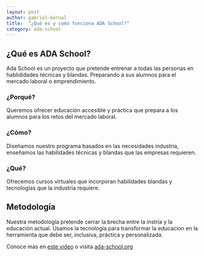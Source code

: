 ```yaml
---
layout: post
author: gabriel-bernal
title:  "¿Qué es y como funciona ADA School?"
category: ada-school
---
```


## ¿Qué es ADA School?

Ada School es un proyecto que pretende entrenar a todas las personas en hablididades técnicas y blandas.
Preparando a sus alumnos para el mercado laboral o emprendimiento.

### ¿Porqué?
Queremos ofrecer educación accesible y práctica que prepara a los alumnos para los retos del mercado laboral.
### ¿Cómo?
Diseñamos nuestro programa basados en las necesidades industria, enseñamos las habilidades técnicas y blandas que las empresas requieren.
### ¿Qué?
Ofrecemos cursos virtuales que incorporan habilidades blandas y tecnologías que la industria requiere.

## Metodología
Nuestra metodología pretende cerrar la brecha entre la instría y la educación actual. Usamos la tecnología para transformar
la educacion en la herramienta que debe ser, inclusiva, práctica y personalizada.

Conoce más en [este video](https://www.youtube.com/watch?v=hDl7VoV2Q-s) o visita [ada-school.org](https://ada-school.org)
